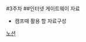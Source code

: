 #3주차
##인터넷 게이트웨이 자료
- 캠프때 활용 할 자료구성

[노션](https://dj-walnut.notion.site/3-c68a552fa661465b91c0ac35e3d40ebe?pvs=4)
